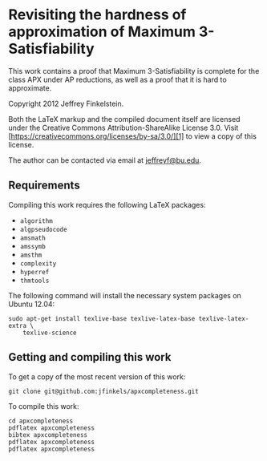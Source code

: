 Revisiting the hardness of approximation of Maximum 3-Satisfiability
====================================================================

This work contains a proof that Maximum 3-Satisfiability is complete for the
class APX under AP reductions, as well as a proof that it is hard to
approximate.

Copyright 2012 Jeffrey Finkelstein.

Both the LaTeX markup and the compiled document itself are licensed under the
Creative Commons Attribution-ShareAlike License 3.0. Visit
[https://creativecommons.org/licenses/by-sa/3.0/][1] to view a copy of this
license.

The author can be contacted via email at <jeffreyf@bu.edu>.

[1]: https://creativecommons.org/licenses/by-sa/3.0/

## Requirements ##

Compiling this work requires the following LaTeX packages:

* `algorithm`
* `algpseudocode`
* `amsmath`
* `amssymb`
* `amsthm`
* `complexity`
* `hyperref`
* `thmtools`

The following command will install the necessary system packages on Ubuntu
12.04:

    sudo apt-get install texlive-base texlive-latex-base texlive-latex-extra \
        texlive-science

## Getting and compiling this work ##

To get a copy of the most recent version of this work:

    git clone git@github.com:jfinkels/apxcompleteness.git

To compile this work:

    cd apxcompleteness
    pdflatex apxcompleteness
    bibtex apxcompleteness
    pdflatex apxcompleteness
    pdflatex apxcompleteness
